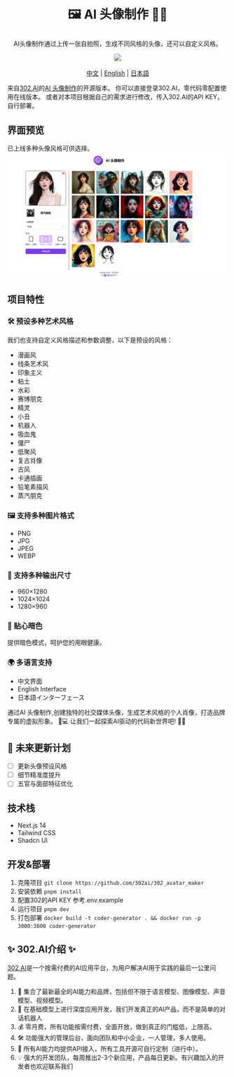 # <p align="center">🖼️ AI 头像制作 🚀✨</p>

<p align="center">AI头像制作通过上传一张自拍照，生成不同风格的头像，还可以自定义风格。</p>

<p align="center"><a href="https://302.ai/tools/word/" target="blank"><img src="https://file.302ai.cn/gpt/imgs/github/302_badge.png" /></a></p >

<p align="center"><a href="README zh.md">中文</a> | <a href="README.md">English</a> | <a href="README_ja.md">日本語</a></p>



来自[302.AI](https://302.ai)的[AI 头像制作](https://302.ai/tools/headshot/)的开源版本。
你可以直接登录302.AI，零代码零配置使用在线版本。
或者对本项目根据自己的需求进行修改，传入302.AI的API KEY，自行部署。

## 界面预览
已上线多种头像风格可供选择。
![界面预览](docs/头像1.png)


## 项目特性
### 🛠️ 预设多种艺术风格
我们也支持自定义风格描述和参数调整，以下是预设的风格：
  - 漫画风
  - 线条艺术风
  - 印象主义
  - 粘土
  - 水彩
  - 赛博朋克
  - 精灵
  - 小丑
  - 机器人
  - 吸血鬼
  - 僵尸
  - 低聚风
  - 复古肖像
  - 古风
  - 卡通插画
  - 铅笔素描风
  - 蒸汽朋克

### 🖼️ 支持多种图片格式
  - PNG
  - JPG
  - JPEG
  - WEBP

### 📐 支持多种输出尺寸
  - 960×1280
  - 1024×1024
  - 1280×960

### 🌙 贴心暗色
  提供暗色模式，呵护您的用眼健康。

### 🌍 多语言支持
  - 中文界面
  - English Interface
  - 日本語インターフェース

通过AI 头像制作,创建独特的社交媒体头像，生成艺术风格的个人肖像，打造品牌专属的虚拟形象。 🎉💻 让我们一起探索AI驱动的代码新世界吧! 🌟🚀

## 🚩 未来更新计划
- [ ] 更新头像预设风格
- [ ] 细节精准度提升
- [ ] 五官与面部特征优化
  
## 技术栈
- Next.js 14
- Tailwind CSS
- Shadcn UI

## 开发&部署
1. 克隆项目 `git clone https://github.com/302ai/302_avatar_maker`
2. 安装依赖 `pnpm install`
3. 配置302的API KEY 参考.env.example
4. 运行项目 `pnpm dev`
5. 打包部署 `docker build -t coder-generator . && docker run -p 3000:3000 coder-generator`


## ✨ 302.AI介绍 ✨
[302.AI](https://302.ai)是一个按需付费的AI应用平台，为用户解决AI用于实践的最后一公里问题。
1. 🧠 集合了最新最全的AI能力和品牌，包括但不限于语言模型、图像模型、声音模型、视频模型。
2. 🚀 在基础模型上进行深度应用开发，我们开发真正的AI产品，而不是简单的对话机器人
3. 💰 零月费，所有功能按需付费，全面开放，做到真正的门槛低，上限高。
4. 🛠 功能强大的管理后台，面向团队和中小企业，一人管理，多人使用。
5. 🔗 所有AI能力均提供API接入，所有工具开源可自行定制（进行中）。
6. 💡 强大的开发团队，每周推出2-3个新应用，产品每日更新。有兴趣加入的开发者也欢迎联系我们
